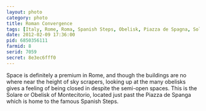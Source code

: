 ```yaml
---
layout: photo
category: photo
title: Roman Convergence
tags: [Italy, Rome, Roma, Spanish Steps, Obelisk, Piazza de Spagna, Solare, Canon, 7D, EF-S 10-22, Europe, Obelisk of Montecitorio, Michael Ball, cycomachead, Canon 7D, landscape, Vacation]
date: 2012-02-09 17:36:00
pid: 6850356111
farmid: 8
serid: 7059
secret: 8e3ec6fff0
---
```


Space is definitely a premium in Rome, and though the buildings are no where near the height of sky scrapers, looking up at the many obelisks gives a feeling of being closed in despite the semi-open spaces. This is the Solare or Obelisk of Montecitorio, located just past the Piazza de Spanga which is home to the famous Spanish Steps.
